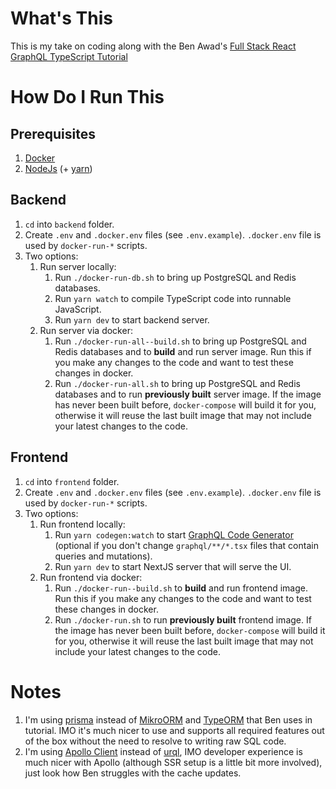 # What's This

This is my take on coding along with the Ben Awad's [Full Stack React GraphQL TypeScript Tutorial](https://www.youtube.com/watch?v=I6ypD7qv3Z8)

# How Do I Run This

## Prerequisites

1. [Docker](https://www.docker.com/products/docker-desktop/)
2. [NodeJs](https://nodejs.org/en/download/) (+ [yarn](https://yarnpkg.com/getting-started/install))

## Backend

1. `cd` into `backend` folder.
2. Create `.env` and `.docker.env` files (see `.env.example`). `.docker.env` file is used by `docker-run-*` scripts.
3. Two options:
   1. Run server locally:
      1. Run `./docker-run-db.sh` to bring up PostgreSQL and Redis databases.
      2. Run `yarn watch` to compile TypeScript code into runnable JavaScript.
      3. Run `yarn dev` to start backend server.
   2. Run server via docker:
      1. Run `./docker-run-all--build.sh` to bring up PostgreSQL and Redis databases and to **build** and run server image. Run this if you make any changes to the code and want to test these changes in docker.
      2. Run `./docker-run-all.sh` to bring up PostgreSQL and Redis databases and to run **previously built** server image. If the image has never been built before, `docker-compose` will build it for you, otherwise it will reuse the last built image that may not include your latest changes to the code.

## Frontend

1. `cd` into `frontend` folder.
2. Create `.env` and `.docker.env` files (see `.env.example`). `.docker.env` file is used by `docker-run-*` scripts.
3. Two options:
   1. Run frontend locally:
      1. Run `yarn codegen:watch` to start [GraphQL Code Generator](https://the-guild.dev/graphql/codegen/docs/getting-started) (optional if you don't change `graphql/**/*.tsx` files that contain queries and mutations).
      2. Run `yarn dev` to start NextJS server that will serve the UI.
   2. Run frontend via docker:
      1.  Run `./docker-run--build.sh` to **build** and run frontend image. Run this if you make any changes to the code and want to test these changes in docker.
      2. Run `./docker-run.sh` to run **previously built** frontend image. If the image has never been built before, `docker-compose` will build it for you, otherwise it will reuse the last built image that may not include your latest changes to the code.

# Notes

1. I'm using [prisma](https://www.prisma.io/) instead of [MikroORM](https://mikro-orm.io/) and [TypeORM](https://typeorm.io/) that Ben uses in tutorial. IMO it's much nicer to use and supports all required features out of the box without the need to resolve to writing raw SQL code.
2. I'm using [Apollo Client](https://www.apollographql.com/docs/react) instead of [urql](https://formidable.com/open-source/urql/), IMO developer experience is much nicer with Apollo (although SSR setup is a little bit more involved), just look how Ben struggles with the cache updates.
